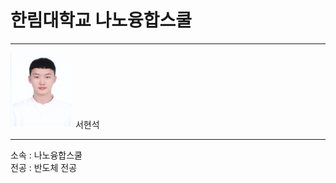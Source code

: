 # 한림대학교 나노융합스쿨 
---
<img src=shs.jpg height=120 width=100>
서현석   

---   

소속 : 나노융합스쿨   
전공 : 반도체 전공

